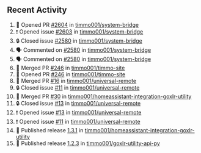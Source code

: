 ## Recent Activity

<!--START_SECTION:activity-->
1. 💪 Opened PR [#2604](https://github.com/timmo001/system-bridge/pull/2604) in [timmo001/system-bridge](https://github.com/timmo001/system-bridge)
2. ❗ Opened issue [#2603](https://github.com/timmo001/system-bridge/issues/2603) in [timmo001/system-bridge](https://github.com/timmo001/system-bridge)
3. 🔒 Closed issue [#2580](https://github.com/timmo001/system-bridge/issues/2580) in [timmo001/system-bridge](https://github.com/timmo001/system-bridge)
4. 🗣 Commented on [#2580](https://github.com/timmo001/system-bridge/issues/2580) in [timmo001/system-bridge](https://github.com/timmo001/system-bridge)
5. 🗣 Commented on [#2580](https://github.com/timmo001/system-bridge/issues/2580) in [timmo001/system-bridge](https://github.com/timmo001/system-bridge)
6. 🎉 Merged PR [#246](https://github.com/timmo001/timmo-site/pull/246) in [timmo001/timmo-site](https://github.com/timmo001/timmo-site)
7. 💪 Opened PR [#246](https://github.com/timmo001/timmo-site/pull/246) in [timmo001/timmo-site](https://github.com/timmo001/timmo-site)
8. 🎉 Merged PR [#16](https://github.com/timmo001/universal-remote/pull/16) in [timmo001/universal-remote](https://github.com/timmo001/universal-remote)
9. 🔒 Closed issue [#11](https://github.com/timmo001/universal-remote/issues/11) in [timmo001/universal-remote](https://github.com/timmo001/universal-remote)
10. 🎉 Merged PR [#30](https://github.com/timmo001/homeassistant-integration-goxlr-utility/pull/30) in [timmo001/homeassistant-integration-goxlr-utility](https://github.com/timmo001/homeassistant-integration-goxlr-utility)
11. 🔒 Closed issue [#13](https://github.com/timmo001/universal-remote/issues/13) in [timmo001/universal-remote](https://github.com/timmo001/universal-remote)
12. ❗ Opened issue [#13](https://github.com/timmo001/universal-remote/issues/13) in [timmo001/universal-remote](https://github.com/timmo001/universal-remote)
13. ❗ Opened issue [#11](https://github.com/timmo001/universal-remote/issues/11) in [timmo001/universal-remote](https://github.com/timmo001/universal-remote)
14. 🚀 Published release [1.3.1](https://github.com/1.3.1) in [timmo001/homeassistant-integration-goxlr-utility](https://github.com/timmo001/homeassistant-integration-goxlr-utility)
15. 🚀 Published release [1.2.3](https://github.com/1.2.3) in [timmo001/goxlr-utility-api-py](https://github.com/timmo001/goxlr-utility-api-py)
<!--END_SECTION:activity-->
